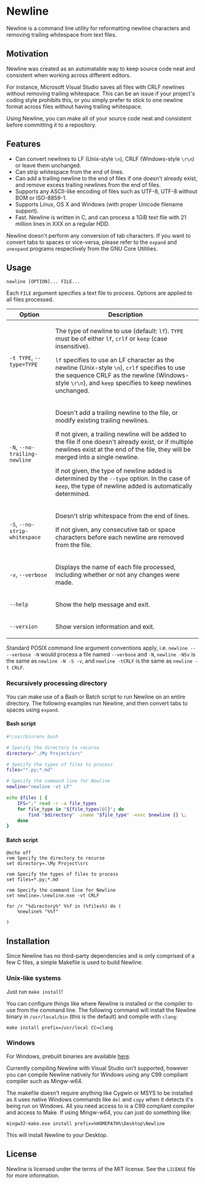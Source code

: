 # Newline
Newline is a command line utility for reformatting newline characters and removing
trailing whitespace from text files.

## Motivation
Newline was created as an automatable way to keep source code neat and consistent when working across different editors.

For instance, Microsoft Visual Studio saves all files with CRLF newlines without removing trailing whitespace. This can be an issue if your project's coding style prohibits this, or you simply prefer to stick to one newline format across files without having trailing whitespace.

Using Newline, you can make all of your source code neat and consistent before committing it to a repository.

## Features
* Can convert newlines to LF (Unix-style `\n`), CRLF (Windows-style `\r\n`) or leave them unchanged.
* Can strip whitespace from the end of lines.
* Can add a trailing newline to the end of files if one doesn't already exist, and remove excess trailing newlines from the end of files.
* Supports any ASCII-like encoding of files such as UTF-8, UTF-8 without BOM or ISO-8859-1.
* Supports Linux, OS X and Windows (with proper Unicode filename support).
* Fast. Newline is written in C, and can process a 1GiB text file with 21 million lines in XXX on a regular HDD.

Newline doesn't perform any conversion of tab characters. If you want to convert tabs to spaces or vice-versa, please refer to the `expand` and `unexpand` programs respectively from the GNU Core Utilities.

## Usage
`newline [OPTION]... FILE...`

Each `FILE` argument specifies a text file to process. Options are applied to all files processed.

| Option | Description |
| ------ | ----------- |
| `-t TYPE`, `--type=TYPE` | <p>The type of newline to use (default: `lf`). `TYPE` must be of either `lf`, `crlf` or `keep` (case insensitive).</p><p>`lf` specifies to use an LF character as the newline (Unix-style `\n`), `crlf` specifies to use the sequence CRLF as the newline (Windows-style `\r\n`), and `keep` specifies to keep newlines unchanged.</p> |
| `-N`, `--no-trailing-newline` | <p>Doesn't add a trailing newline to the file, or modify existing trailing newlines.</p><p>If not given, a trailing newline will be added to the file if one doesn't already exist, or if multiple newlines exist at the end of the file, they will be merged into a single newline.</p><p>If not given, the type of newline added is determined by the `--type` option. In the case of `keep`, the type of newline added is automatically determined.</p> |
| `-S`, `--no-strip-whitespace` | <p>Doesn't strip whitespace from the end of lines.</p><p>If not given, any consecutive tab or space characters before each newline are removed from the file.</p> |
| `-v`, `--verbose` | <p>Displays the name of each file processed, including whether or not any changes were made.</p> |
| `--help` | <p>Show the help message and exit.</p> |
| `--version` | <p>Show version information and exit.</p> |

Standard POSIX command line argument conventions apply, i.e. `newline -- --verbose -N` would process a file named `--verbose` and `-N`, `newline -NSv` is the same as `newline -N -S -v`, and `newline -tCRLF` is the same as `newline -t CRLF`.

### Recursively processing directory
You can make use of a Bash or Batch script to run Newline on an entire directory. The following examples run Newline, and then convert tabs to spaces using `expand`.

#### Bash script
```bash
#!/usr/bin/env bash

# Specify the directory to recurse
directory="./My Project/src"

# Specify the types of files to process
files="*.py;*.md"

# Specify the command line for Newline
newline="newline -vt LF"

echo $files | {
    IFS=";" read -r -a file_types
    for file_type in "${file_types[@]}"; do
        find "$directory" -iname "$file_type" -exec $newline {} \;
    done
}
```

#### Batch script
```batch
@echo off
rem Specify the directory to recurse
set directory=.\My Project\src

rem Specify the types of files to process
set files=*.py;*.md

rem Specify the command line for Newline
set newline=.\newline.exe -vt CRLF

for /r "%directory%" %%f in (%files%) do (
    %newline% "%%f"
    
)
```
## Installation
Since Newline has no third-party dependencies and is only comprised of a few C files, a simple Makefile is used to build Newline.

### Unix-like systems
Just run `make install`!

You can configure things like where Newline is installed or the compiler to use from the command line. The following command will install the Newline binary in `/usr/local/bin` (this is the default) and compile with `clang`:

`make install prefix=/usr/local CC=clang`

### Windows
For Windows, prebuilt binaries are available [here](./releases/latest).

Currently compiling Newline with Visual Studio isn't supported, however you can compile Newline natively for Windows using any C99 compliant compiler such as Mingw-w64.

The makefile doesn't require anything like Cygwin or MSYS to be installed as it uses native Windows commands like `del` and `copy` when it detects it's being run on Windows. All you need access to is a C99 compliant compiler and access to Make. If using Mingw-w64, you can just do something like:

`mingw32-make.exe install prefix=%HOMEPATH%\Desktop\Newline`

This will install Newline to your Desktop.

## License
Newline is licensed under the terms of the MIT license. See the `LICENSE` file for more information.
